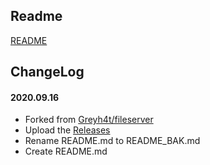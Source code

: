 ## Readme

[README](README_BAK.md)

## ChangeLog

#### 2020.09.16
* Forked from [Greyh4t/fileserver](https://github.com/Greyh4t/fileserver)
* Upload the [Releases](https://github.com/bttb520/fileserver/releases)
* Rename README.md to README_BAK.md
* Create README.md
